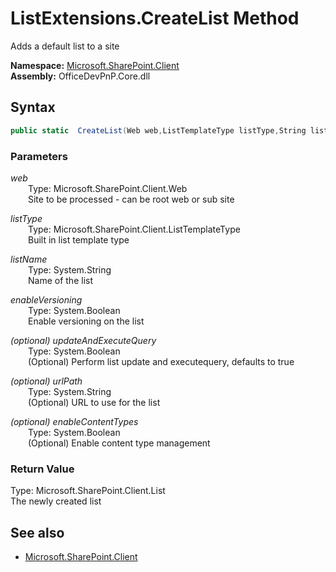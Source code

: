 # ListExtensions.CreateList Method  
Adds a default list to a site  

**Namespace:** [Microsoft.SharePoint.Client](Microsoft.SharePoint.Client.md)  
**Assembly:** OfficeDevPnP.Core.dll  
## Syntax
```C#
public static  CreateList(Web web,ListTemplateType listType,String listName,Boolean enableVersioning,Boolean updateAndExecuteQuery,String urlPath,Boolean enableContentTypes)
```
### Parameters
*web*  
&emsp;&emsp;Type: Microsoft.SharePoint.Client.Web  
&emsp;&emsp;Site to be processed - can be root web or sub site  
  
*listType*  
&emsp;&emsp;Type: Microsoft.SharePoint.Client.ListTemplateType  
&emsp;&emsp;Built in list template type  
  
*listName*  
&emsp;&emsp;Type: System.String  
&emsp;&emsp;Name of the list  
  
*enableVersioning*  
&emsp;&emsp;Type: System.Boolean  
&emsp;&emsp;Enable versioning on the list  
  
*(optional) updateAndExecuteQuery*  
&emsp;&emsp;Type: System.Boolean  
&emsp;&emsp;(Optional) Perform list update and executequery, defaults to true  
  
*(optional) urlPath*  
&emsp;&emsp;Type: System.String  
&emsp;&emsp;(Optional) URL to use for the list  
  
*(optional) enableContentTypes*  
&emsp;&emsp;Type: System.Boolean  
&emsp;&emsp;(Optional) Enable content type management  
  
### Return Value
Type: Microsoft.SharePoint.Client.List  
The newly created list

## See also
- [Microsoft.SharePoint.Client](Microsoft.SharePoint.Client.md)
